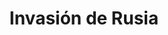 ﻿---
title: "Invasión de Rusia"
permalink: periodes_426.html
layout: periode
dataInici: 1812-06-23
dataFi: 1812-12-14
sidebar: periodes
pares:
  - id: 318
    title: "Guerras Napoleónicas"
    dataInici: "(1803-05-18)"
    dataFi: "(1815-06-18)"

fills:
  - id: 428
    title: "Batalla de Borodinó"
    dataInici: "(1812-07-07)"

  - id: 427
    title: "Batalla de Smolensk"
    dataInici: "(1812-08-16)"
    dataFi: "(1812-08-18)"

  - id: 776
    title: "Batalla de Krasnoi"
    dataInici: "(1812-11-15)"
    dataFi: "(1812-11-18)"

jocsPrincipals:
  - title: "La Campagne de Russie"
    bggId: 14871
    dataInici: 
    dataFi: 

jocsEscenaris:
  - title: "La Bérézina 1812"
    bggId: 131017
    dataInici: 
    dataFi: 

jocsEpoca:
jocsEpocaEscenaris:
---
